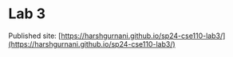 # Lab 3

Published site: [https://harshgurnani.github.io/sp24-cse110-lab3/](https://harshgurnani.github.io/sp24-cse110-lab3/)
